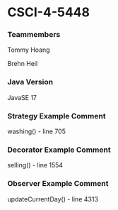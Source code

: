 # CSCI-4-5448
### Teammembers
Tommy Hoang

Brehn Heil

### Java Version
JavaSE 17

### Strategy Example Comment

washing() - line 705

### Decorator Example Comment

selling() - line 1554

### Observer Example Comment

updateCurrentDay() - line 4313
